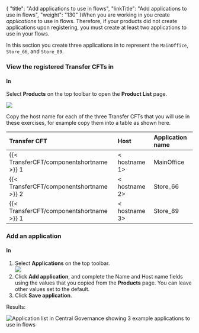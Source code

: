{
    "title": "Add applications to use in flows",
    "linkTitle": "Add applications to use in flows",
    "weight": "130"
}When you are working in you create *applications* to use in flows. Therefore, if your products did not create applications upon registering, you must create at least two applications to use in your flows.

In this section you create three applications in to represent the `MainOffice`, `Store_66`, and `Store_89`.

### View the registered Transfer CFTs in

#### In

Select **Products** on the top toolbar to open the **Product List** page.

<img src="/Images/TransferCFT/gettingstarted1.png" class="mediumWidth" />

Copy the host name for each of the three Transfer CFTs that you will use in these exercises, for example copy them into a table as shown here.

<table>
   <thead>
      <tr>
<th style="text-align: left;" class="TableStyle-SynchTableStyle_interop-HeadE-Column1-Header1" style="font-size: 8pt">Transfer CFT          </th>
<th style="text-align: left;" class="TableStyle-SynchTableStyle_interop-HeadE-Column1-Header1" style="font-size: 8pt">Host         </th>
<th style="text-align: left;" class="TableStyle-SynchTableStyle_interop-HeadD-Column1-Header1" style="font-size: 8pt">Application name         </th>
      </tr>
   </thead>
   <tbody>
      <tr>
         <td>{{< TransferCFT/componentshortname  >}} 1         </td>
         <td>&lt; hostname 1&gt;         </td>
         <td>MainOffice         </td>
      </tr>
      <tr>
         <td>{{< TransferCFT/componentshortname  >}} 2         </td>
         <td>&lt; hostname 2&gt;         </td>
         <td>Store_66         </td>
      </tr>
      <tr>
         <td>{{< TransferCFT/componentshortname  >}} 1         </td>
         <td>&lt; hostname 3&gt;         </td>
         <td>Store_89         </td>
      </tr>
   </tbody>
</table>

### Add an application

#### In

1.  Select **Applications** on the top toolbar.  
    <img src="/Images/TransferCFT/gettingstarted2.png" class="mediumWidth" />
2.  Click **Add application**, and complete the Name and Host name fields using the values that you copied from the **Products** page. You can leave other values set to the default.
3.  Click **Save application**.

Results:

<img src="/Images/TransferCFT/application_list_complete.png" class="maxWidth" alt="Application list in Central Governance showing 3 example applications to use in flows" />
